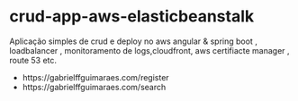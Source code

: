 # crud-app-aws-elasticbeanstalk
Aplicação simples de crud e deploy no aws angular &amp; spring boot , loadbalancer , monitoramento de logs,cloudfront, aws certifiacte manager , route 53 etc.

<ul>
<li>https://gabrielffguimaraes.com/register</li>
<li>https://gabrielffguimaraes.com/search</li>
</ul>
